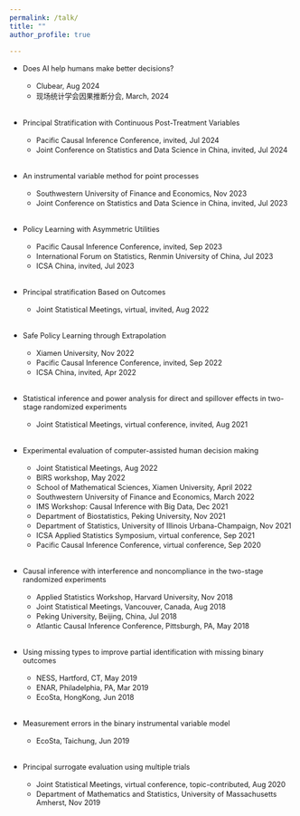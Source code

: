 ```yaml
---
permalink: /talk/
title: ""
author_profile: true

---
```

<!-- ## Talks and Presentations -->
* <span style="font-size:0.9em;"> Does AI help humans make better decisions?
     * <span style="font-size:0.9em;"> Clubear,  Aug 2024 
     * <span style="font-size:0.9em;"> 现场统计学会因果推断分会,   March, 2024 <br><br>
     
* <span style="font-size:0.9em;"> Principal Stratification with Continuous Post-Treatment Variables
     * <span style="font-size:0.9em;"> Pacific Causal Inference Conference, invited,  Jul 2024 
     * <span style="font-size:0.9em;"> Joint Conference on Statistics and Data Science in China, invited,  Jul 2024 <br><br>
     
* <span style="font-size:0.9em;"> An instrumental variable method for point processes
     * <span style="font-size:0.9em;"> Southwestern University of Finance and Economics, Nov 2023 
     * <span style="font-size:0.9em;"> Joint Conference on Statistics and Data Science in China, invited,  Jul 2023 <br><br>
     
     
* <span style="font-size:0.9em;"> Policy Learning with Asymmetric Utilities
     * <span style="font-size:0.9em;"> Pacific Causal Inference Conference, invited,  Sep 2023 
     * <span style="font-size:0.9em;">  International Forum on Statistics, Renmin University of China,  Jul 2023
     * <span style="font-size:0.9em;"> ICSA China, invited,  Jul 2023 <br><br>
     
* <span style="font-size:0.9em;"> Principal stratification Based on Outcomes
     * <span style="font-size:0.9em;"> Joint Statistical Meetings, virtual,  invited, Aug 2022 <br><br>

* <span style="font-size:0.9em;"> Safe Policy Learning through Extrapolation
     * <span style="font-size:0.9em;"> Xiamen University,  Nov 2022 
     * <span style="font-size:0.9em;"> Pacific Causal Inference Conference, invited,  Sep 2022 
     * <span style="font-size:0.9em;"> ICSA China, invited,  Apr 2022 <br><br>

* <span style="font-size:0.9em;"> Statistical inference and power analysis for direct and spillover effects in two-stage randomized experiments
     * <span style="font-size:0.9em;"> Joint Statistical Meetings, virtual conference,  invited, Aug 2021 <br><br>
    
    
* <span style="font-size:0.9em;"> Experimental evaluation of computer-assisted human decision making
     * <span style="font-size:0.9em;"> Joint Statistical Meetings, Aug 2022
     * <span style="font-size:0.9em;"> BIRS workshop, May 2022
     * <span style="font-size:0.9em;"> School of Mathematical Sciences, Xiamen University, April 2022
     * <span style="font-size:0.9em;"> Southwestern University of Finance and Economics, March 2022
     * <span style="font-size:0.9em;"> IMS Workshop: Causal Inference with Big Data, Dec 2021 
     * <span style="font-size:0.9em;"> Department of Biostatistics, Peking University, Nov 2021 
     * <span style="font-size:0.9em;"> Department of Statistics, University of Illinois Urbana-Champaign, Nov 2021
     * <span style="font-size:0.9em;"> ICSA Applied Statistics Symposium, virtual conference, Sep 2021
     * <span style="font-size:0.9em;"> Pacific Causal Inference Conference, virtual conference, Sep 2020 <br><br>
     
     
     
 
* <span style="font-size:0.9em;"> Causal inference with interference and noncompliance in the two-stage randomized experiments
  * <span style="font-size:0.9em;"> Applied Statistics Workshop, Harvard University, Nov 2018
  * <span style="font-size:0.9em;"> Joint Statistical Meetings, Vancouver, Canada, Aug 2018
  * <span style="font-size:0.9em;"> Peking University, Beijing, China, Jul 2018
  * <span style="font-size:0.9em;">Atlantic Causal Inference Conference, Pittsburgh, PA, May 2018 <br><br>
 
* <span style="font-size:0.9em;"> Using missing types to improve partial identification with missing binary outcomes
  * <span style="font-size:0.9em;"> NESS, Hartford, CT, May 2019
  * <span style="font-size:0.9em;"> ENAR, Philadelphia, PA, Mar 2019
  * <span style="font-size:0.9em;"> EcoSta, HongKong, Jun 2018 <br><br>
  
* <span style="font-size:0.9em;"> Measurement errors in the binary instrumental variable model
  * <span style="font-size:0.9em;"> EcoSta, Taichung, Jun 2019 <br><br>
 
* <span style="font-size:0.9em;"> Principal surrogate evaluation using multiple trials
  * <span style="font-size:0.9em;"> Joint Statistical Meetings, virtual conference, topic-contributed, Aug 2020
  * <span style="font-size:0.9em;"> Department of Mathematics and Statistics, University of Massachusetts Amherst, Nov 2019 <br><br>




